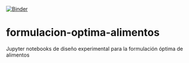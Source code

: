 [![Binder](https://mybinder.org/badge_logo.svg)](https://mybinder.org/v2/gh/felipehuerta17/formulacion-optima-alimentos/HEAD)

# formulacion-optima-alimentos
Jupyter notebooks de diseño experimental para la formulación óptima de alimentos
